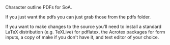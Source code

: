 Character outline PDFs for SoA.

If you just want the pdfs you can just grab those from the pdfs folder.

If you want to make changes to the source you'll need to install a standard LaTeX distribution (e.g. TeXLive) for pdflatex, the Acrotex packages for form inputs, a copy of make if you don't have it, and text editor of your choice.
